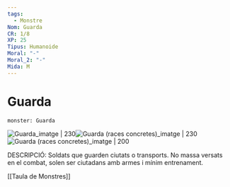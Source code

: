 ```yaml
---
tags:
  - Monstre
Nom: Guarda
CR: 1/8
XP: 25
Tipus: Humanoide
Moral: "-"
Moral_2: "-"
Mida: M
---
```

# Guarda

```statblock
monster: Guarda
```

![Guarda_imatge | 230](https://d1vzi28wh99zvq.cloudfront.net/images/8957/193701.jpg)![Guarda (races concretes)_imatge | 230](https://i.pinimg.com/564x/26/ec/77/26ec772ac9b8bedbc7665118bbb8aa56.jpg)![Guarda (races concretes)_imatge | 200](https://static.wikia.nocookie.net/moon-guard/images/8/85/Nasmaethor_Kardor.png/revision/latest?cb=20190119011042)

DESCRIPCIÓ: 
Soldats que guarden ciutats o transports. No massa versats en el combat, solen ser ciutadans amb armes i mínim entrenament.

[[Taula de Monstres]]